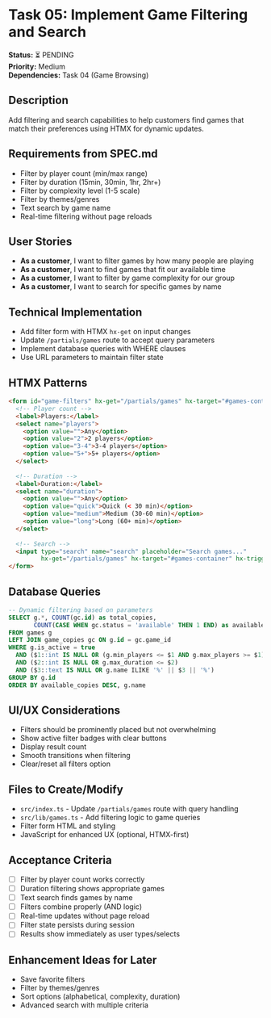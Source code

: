 # Task 05: Implement Game Filtering and Search

**Status:** ⏳ PENDING  
**Priority:** Medium  
**Dependencies:** Task 04 (Game Browsing)  

## Description
Add filtering and search capabilities to help customers find games that match their preferences using HTMX for dynamic updates.

## Requirements from SPEC.md
- Filter by player count (min/max range)
- Filter by duration (15min, 30min, 1hr, 2hr+)
- Filter by complexity level (1-5 scale)
- Filter by themes/genres
- Text search by game name
- Real-time filtering without page reloads

## User Stories
- **As a customer**, I want to filter games by how many people are playing
- **As a customer**, I want to find games that fit our available time
- **As a customer**, I want to filter by game complexity for our group
- **As a customer**, I want to search for specific games by name

## Technical Implementation
- Add filter form with HTMX `hx-get` on input changes
- Update `/partials/games` route to accept query parameters
- Implement database queries with WHERE clauses
- Use URL parameters to maintain filter state

## HTMX Patterns
```html
<form id="game-filters" hx-get="/partials/games" hx-target="#games-container" hx-trigger="change, input delay:300ms">
  <!-- Player count -->
  <label>Players:</label>
  <select name="players">
    <option value="">Any</option>
    <option value="2">2 players</option>
    <option value="3-4">3-4 players</option>
    <option value="5+">5+ players</option>
  </select>
  
  <!-- Duration -->
  <label>Duration:</label>
  <select name="duration">
    <option value="">Any</option>
    <option value="quick">Quick (< 30 min)</option>
    <option value="medium">Medium (30-60 min)</option>
    <option value="long">Long (60+ min)</option>
  </select>
  
  <!-- Search -->
  <input type="search" name="search" placeholder="Search games..." 
         hx-get="/partials/games" hx-target="#games-container" hx-trigger="input changed delay:300ms">
</form>
```

## Database Queries
```sql
-- Dynamic filtering based on parameters
SELECT g.*, COUNT(gc.id) as total_copies,
       COUNT(CASE WHEN gc.status = 'available' THEN 1 END) as available_copies
FROM games g 
LEFT JOIN game_copies gc ON g.id = gc.game_id 
WHERE g.is_active = true 
  AND ($1::int IS NULL OR (g.min_players <= $1 AND g.max_players >= $1))
  AND ($2::int IS NULL OR g.max_duration <= $2)
  AND ($3::text IS NULL OR g.name ILIKE '%' || $3 || '%')
GROUP BY g.id
ORDER BY available_copies DESC, g.name
```

## UI/UX Considerations
- Filters should be prominently placed but not overwhelming
- Show active filter badges with clear buttons
- Display result count
- Smooth transitions when filtering
- Clear/reset all filters option

## Files to Create/Modify
- `src/index.ts` - Update `/partials/games` route with query handling
- `src/lib/games.ts` - Add filtering logic to game queries
- Filter form HTML and styling
- JavaScript for enhanced UX (optional, HTMX-first)

## Acceptance Criteria
- [ ] Filter by player count works correctly
- [ ] Duration filtering shows appropriate games
- [ ] Text search finds games by name
- [ ] Filters combine properly (AND logic)
- [ ] Real-time updates without page reload
- [ ] Filter state persists during session
- [ ] Results show immediately as user types/selects

## Enhancement Ideas for Later
- Save favorite filters
- Filter by themes/genres
- Sort options (alphabetical, complexity, duration)
- Advanced search with multiple criteria